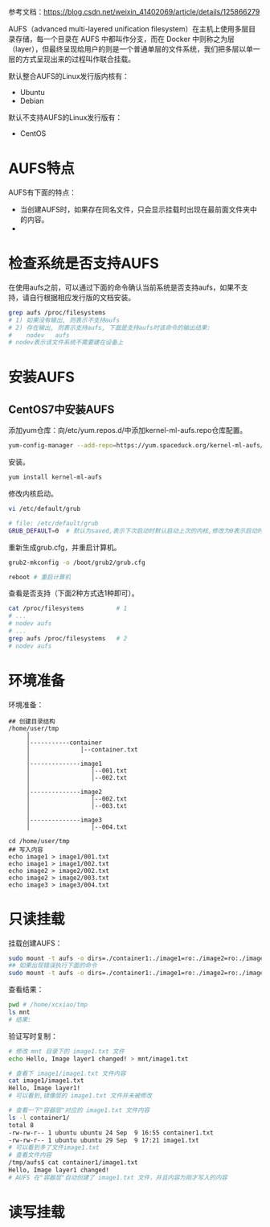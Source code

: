 
参考文档：https://blog.csdn.net/weixin_41402069/article/details/125866279

AUFS（advanced multi-layered unification filesystem）在主机上使用多层目录存储，每一个目录在 AUFS 中都叫作分支，而在 Docker 中则称之为层（layer），但最终呈现给用户的则是一个普通单层的文件系统，我们把多层以单一层的方式呈现出来的过程叫作联合挂载。

默认整合AUFS的Linux发行版内核有：
- Ubuntu
- Debian

默认不支持AUFS的Linux发行版有：
- CentOS

# AUFS特点

AUFS有下面的特点：
- 当创建AUFS时，如果存在同名文件，只会显示挂载时出现在最前面文件夹中的内容。
- 



# 检查系统是否支持AUFS

在使用aufs之前，可以通过下面的命令确认当前系统是否支持aufs，如果不支持，请自行根据相应发行版的文档安装。
```bash
grep aufs /proc/filesystems
# 1) 如果没有输出, 则表示不支持aufs
# 2) 存在输出, 则表示支持aufs, 下面是支持aufs时该命令的输出结果:
#    nodev   aufs
# nodev表示该文件系统不需要建在设备上
```

# 安装AUFS

## CentOS7中安装AUFS

添加yum仓库：向/etc/yum.repos.d/中添加kernel-ml-aufs.repo仓库配置。
```bash
yum-config-manager --add-repo=https://yum.spaceduck.org/kernel-ml-aufs/kernel-ml-aufs.repo
```
安装。
```bash
yum install kernel-ml-aufs
```
修改内核启动。
```bash
vi /etc/default/grub

# file: /etc/default/grub
GRUB_DEFAULT=0  # 默认为saved,表示下次启动时默认启动上次的内核,修改为0表示启动时选择第一个内核
```
重新生成grub.cfg，并重启计算机。
```bash
grub2-mkconfig -o /boot/grub2/grub.cfg

reboot # 重启计算机
```
查看是否支持（下面2种方式选1种即可）。
```bash
cat /proc/filesystems         # 1
# ...
# nodev	aufs
# ...
grep aufs /proc/filesystems   # 2
# nodev	aufs
```

# 环境准备

环境准备：
```text
## 创建目录结构
/home/user/tmp
     │
     │-----------container
     │              │--container.txt
     │              
     │--------------image1
     │                 │--001.txt
     │                 │--002.txt
     │
     │--------------image2
     │                 │--002.txt
     │                 │--003.txt 
     │
     │--------------image3
     │                 │--004.txt

cd /home/user/tmp
## 写入内容
echo image1 > image1/001.txt 
echo image1 > image1/002.txt 
echo image2 > image2/002.txt 
echo image2 > image2/003.txt 
echo image3 > image3/004.txt 
```
# 只读挂载

挂载创建AUFS：
```bash
sudo mount -t aufs -o dirs=./container1:./image1=ro:./image2=ro:./image3=ro none ./mnt
## 如果出现错误执行下面的命令
sudo mount -t aufs -o dirs=./container1:./image1=ro:./image2=ro:./image3=ro,xino=/dev/shm/aufs.xino none ./mnt
```
查看结果：
```bash
pwd # /home/xcxiao/tmp
ls mnt
# 结果:

```


验证写时复制：
```bash
# 修改 mnt 目录下的 image1.txt 文件
echo Hello, Image layer1 changed! > mnt/image1.txt

# 查看下 image1/image1.txt 文件内容
cat image1/image1.txt
Hello, Image layer1!
# 可以看到,镜像层的 image1.txt 文件并未被修改

# 查看一下"容器层"对应的 image1.txt 文件内容
ls -l container1/
total 8
-rw-rw-r-- 1 ubuntu ubuntu 24 Sep  9 16:55 container1.txt
-rw-rw-r-- 1 ubuntu ubuntu 29 Sep  9 17:21 image1.txt
# 可以看到多了文件image1.txt
# 查看文件内容
/tmp/aufs$ cat container1/image1.txt
Hello, Image layer1 changed!
# AUFS 在"容器层"自动创建了 image1.txt 文件，并且内容为刚才写入的内容

```
# 读写挂载

